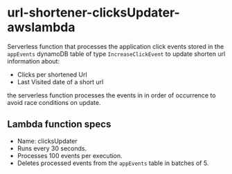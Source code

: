 # url-shortener-clicksUpdater-awslambda

Serverless function that processes the application click events stored in the `appEvents` dynamoDB table of type `IncreaseClickEvent` to update shorten url information about:

* Clicks per shortened Url
* Last Visited date of a short url

the serverless function processes the events in in order of occurrence to avoid race conditions on update.

## Lambda function specs

* Name: clicksUpdater
* Runs every 30 seconds.
* Processes 100 events per execution.
* Deletes processed events from the `appEvents` table in batches of 5.